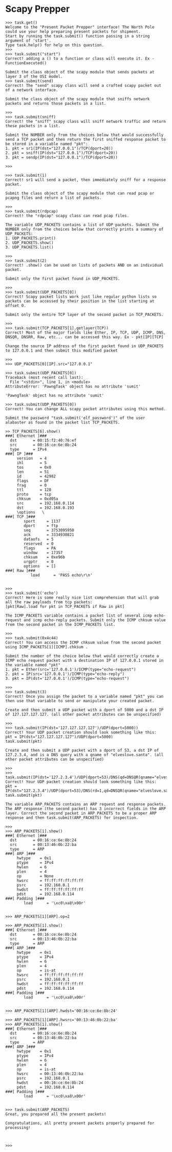 # Scapy Prepper

    >>> task.get()
    Welcome to the "Present Packet Prepper" interface! The North Pole could use your help preparing present packets for shipment.
    Start by running the task.submit() function passing in a string argument of 'start'.
    Type task.help() for help on this question.
    >>>
    >>> task.submit("start")
    Correct! adding a () to a function or class will execute it. Ex - FunctionExecuted()

    Submit the class object of the scapy module that sends packets at layer 3 of the OSI model.
    >>> task.submit(send)
    Correct! The "send" scapy class will send a crafted scapy packet out of a network interface.

    Submit the class object of the scapy module that sniffs network packets and returns those packets in a list.

    >>>
    >>> task.submit(sniff)
    Correct! the "sniff" scapy class will sniff network traffic and return these packets in a list.

    Submit the NUMBER only from the choices below that would successfully send a TCP packet and then return the first sniffed response packet to be stored in a variable named "pkt":
    1. pkt = sr1(IP(dst="127.0.0.1")/TCP(dport=20))
    2. pkt = sniff(IP(dst="127.0.0.1")/TCP(dport=20))
    3. pkt = sendp(IP(dst="127.0.0.1")/TCP(dport=20))

    >>>

    >>> task.submit(1)
    Correct! sr1 will send a packet, then immediately sniff for a response packet.

    Submit the class object of the scapy module that can read pcap or pcapng files and return a list of packets.

    >>>
    >>> task.submit(rdpcap)
    Correct! the "rdpcap" scapy class can read pcap files.

    The variable UDP_PACKETS contains a list of UDP packets. Submit the NUMBER only from the choices below that correctly prints a summary of UDP_PACKETS:
    1. UDP_PACKETS.print()
    2. UDP_PACKETS.show()
    3. UDP_PACKETS.list()

    >>>
    >>> task.submit(2)
    Correct! .show() can be used on lists of packets AND on an individual packet.

    Submit only the first packet found in UDP_PACKETS.

    >>>
    >>> task.submit(UDP_PACKETS[0])
    Correct! Scapy packet lists work just like regular python lists so packets can be accessed by their position in the list starting at offset 0.

    Submit only the entire TCP layer of the second packet in TCP_PACKETS.

    >>>
    >>> task.submit(TCP_PACKETS[1].getlayer(TCP))
    Correct! Most of the major fields like Ether, IP, TCP, UDP, ICMP, DNS, DNSQR, DNSRR, Raw, etc... can be accessed this way. Ex - pkt[IP][TCP]

    Change the source IP address of the first packet found in UDP_PACKETS to 127.0.0.1 and then submit this modified packet

    >>>
    >>> UDP_PACKETS[0][IP].src="127.0.0.1"

    >>> task.submit(UDP_PACKETS[0])
    Traceback (most recent call last):
      File "<stdin>", line 1, in <module>
    AttributeError: 'PawngTask' object has no attribute 'sumit'
   
    'PawngTask' object has no attribute 'sumit'
   
    >>> task.submit(UDP_PACKETS[0])
    Correct! You can change ALL scapy packet attributes using this method.
   
    Submit the password "task.submit('elf_password')" of the user alabaster as found in the packet list TCP_PACKETS.
   
    >> TCP_PACKETS[6].show()
    ###[ Ethernet ]###
      dst       = 00:15:f2:40:76:ef
      src       = 00:16:ce:6e:8b:24
      type      = IPv4
    ###[ IP ]###
         version   = 4
         ihl       = 5
         tos       = 0x0
         len       = 51
         id        = 42982
         flags     = DF
         frag      = 0
         ttl       = 128
         proto     = tcp
         chksum    = 0xd05a
         src       = 192.168.0.114
         dst       = 192.168.0.193
         \options   \
    ###[ TCP ]###
            sport     = 1137
            dport     = ftp
            seq       = 3753095950
            ack       = 3334930821
            dataofs   = 5
            reserved  = 0
            flags     = PA
            window    = 17357
            chksum    = 0xe96b
            urgptr    = 0
            options   = []
    ###[ Raw ]###
               load      = 'PASS echo\r\n'


    >>>
    >>> task.submit('echo')
    Correct! Here is some really nice list comprehension that will grab all the raw payloads from tcp packets:
    [pkt[Raw].load for pkt in TCP_PACKETS if Raw in pkt]

    The ICMP_PACKETS variable contains a packet list of several icmp echo-request and icmp echo-reply packets. Submit only the ICMP chksum value from the second packet in the ICMP_PACKETS list.

    >>>
    >>> task.submit(0x4c44)
    Correct! You can access the ICMP chksum value from the second packet using ICMP_PACKETS[1][ICMP].chksum .

    Submit the number of the choice below that would correctly create a ICMP echo request packet with a destination IP of 127.0.0.1 stored in the variable named "pkt"
    1. pkt = Ether(src='127.0.0.1')/ICMP(type="echo-request")
    2. pkt = IP(src='127.0.0.1')/ICMP(type="echo-reply")
    3. pkt = IP(dst='127.0.0.1')/ICMP(type="echo-request")

    >>>
    >>> task.submit(3)
    Correct! Once you assign the packet to a variable named "pkt" you can then use that variable to send or manipulate your created packet.

    Create and then submit a UDP packet with a dport of 5000 and a dst IP of 127.127.127.127. (all other packet attributes can be unspecified)

    >>>
    >>> task.submit(IP(dst='127.127.127.127')/UDP(dport=5000))
    Correct! Your UDP packet creation should look something like this:
    pkt = IP(dst="127.127.127.127")/UDP(dport=5000)
    task.submit(pkt)

    Create and then submit a UDP packet with a dport of 53, a dst IP of 127.2.3.4, and is a DNS query with a qname of "elveslove.santa". (all other packet attributes can be unspecified)

    >>>
    >>> task.submit(IP(dst='127.2.3.4')/UDP(dport=53)/DNS(qd=DNSQR(qname="elveslove.santa")))
    Correct! Your UDP packet creation should look something like this:
    pkt = IP(dst="127.2.3.4")/UDP(dport=53)/DNS(rd=1,qd=DNSQR(qname="elveslove.santa"))
    task.submit(pkt)

    The variable ARP_PACKETS contains an ARP request and response packets. The ARP response (the second packet) has 3 incorrect fields in the ARP layer. Correct the second packet in ARP_PACKETS to be a proper ARP response and then task.submit(ARP_PACKETS) for inspection.

    >>>
    >>> ARP_PACKETS[1].show()
    ###[ Ethernet ]###
      dst       = 00:16:ce:6e:8b:24
      src       = 00:13:46:0b:22:ba
      type      = ARP
    ###[ ARP ]###
         hwtype    = 0x1
         ptype     = IPv4
         hwlen     = 6
         plen      = 4
         op        = None
         hwsrc     = ff:ff:ff:ff:ff:ff
         psrc      = 192.168.0.1
         hwdst     = ff:ff:ff:ff:ff:ff
         pdst      = 192.168.0.114
    ###[ Padding ]###
            load      = '\xc0\xa8\x00r'


    >>> ARP_PACKETS[1][ARP].op=2

    >>> ARP_PACKETS[1].show()
    ###[ Ethernet ]###
      dst       = 00:16:ce:6e:8b:24
      src       = 00:13:46:0b:22:ba
      type      = ARP
    ###[ ARP ]###
         hwtype    = 0x1
         ptype     = IPv4
         hwlen     = 6
         plen      = 4
         op        = is-at
         hwsrc     = ff:ff:ff:ff:ff:ff
         psrc      = 192.168.0.1
         hwdst     = ff:ff:ff:ff:ff:ff
         pdst      = 192.168.0.114
    ###[ Padding ]###
            load      = '\xc0\xa8\x00r'
   
   
    >>> ARP_PACKETS[1][ARP].hwdst='00:16:ce:6e:8b:24'
   
    >>> ARP_PACKETS[1][ARP].hwsrc='00:13:46:0b:22:ba'
    >>> ARP_PACKETS[1].show()
    ###[ Ethernet ]###
      dst       = 00:16:ce:6e:8b:24
      src       = 00:13:46:0b:22:ba
      type      = ARP
    ###[ ARP ]###
         hwtype    = 0x1
         ptype     = IPv4
         hwlen     = 6
         plen      = 4
         op        = is-at
         hwsrc     = 00:13:46:0b:22:ba
         psrc      = 192.168.0.1
         hwdst     = 00:16:ce:6e:8b:24
         pdst      = 192.168.0.114
    ###[ Padding ]###
            load      = '\xc0\xa8\x00r'


    >>> task.submit(ARP_PACKETS)
    Great, you prepared all the present packets!

    Congratulations, all pretty present packets properly prepared for processing!



    >>>
